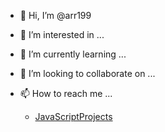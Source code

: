 - 👋 Hi, I’m @arr199
- 👀 I’m interested in ...
- 🌱 I’m currently learning ...
- 💞️ I’m looking to collaborate on ...
- 📫 How to reach me ...

  - [JavaScriptProjects](https://github.com/stars/arr199/lists/javascript)

